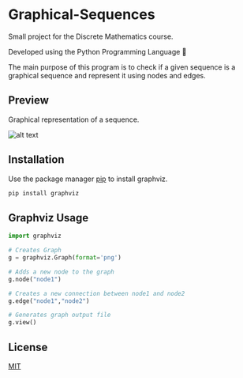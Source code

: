 # Graphical-Sequences
Small project for the Discrete Mathematics course.

Developed using the Python Programming Language 🐍

The main purpose of this program is to check if 
a given sequence is a graphical sequence and represent 
it using nodes and edges.

## Preview

Graphical representation of a sequence.

![alt text](https://raw.githubusercontent.com/mendes4dev/Graphical-Sequences/main/Graph.gv.png)

## Installation

Use the package manager [pip](https://pip.pypa.io/en/stable/) to install graphviz.

```bash
pip install graphviz
```

## Graphviz Usage

```python
import graphviz

# Creates Graph
g = graphviz.Graph(format='png')

# Adds a new node to the graph
g.node("node1")

# Creates a new connection between node1 and node2
g.edge("node1","node2")

# Generates graph output file
g.view()
```

## License
[MIT](https://choosealicense.com/licenses/mit/)
